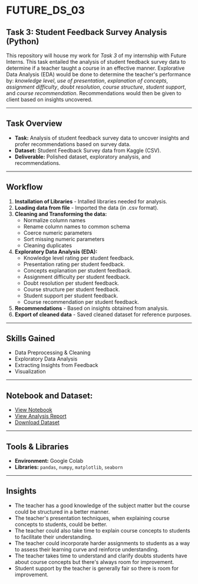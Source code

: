 # FUTURE_DS_03
## Task 3: Student Feedback Survey Analysis (Python)

This repository will house my work for *Task 3* of my internship with Future Interns.
This task entailed the analysis of student feedback survey data to determine if a teacher taught a course in an effective manner. Explorative Data Analysis (EDA) would be done to determine the teacher's performance by: *knowledge level*, *use of presentation*, *explanation of concepts*, *assignment difficulty*, *doubt resolution*, *course structure*, *student support*, and *course recommendation*. Recommendations would then be given to client based on insights uncovered. 

---

## Task Overview
- **Task:** Analysis of student feedback survey data to uncover insights and profer recommendations based on survey data.
- **Dataset:** Student Feedback Survey data from Kaggle (CSV).
- **Deliverable:** Polished dataset, exploratory analysis, and recommendations.

---

## Workflow
1. **Installation of Libraries** - Intalled libraries needed for analysis.
2. **Loading data from file** - Imported the data (in .csv format).
3. **Cleaning and Transforming the data:**
   - Normalize column names
   - Rename column names to common schema
   - Coerce numeric parameters
   - Sort missing numeric parameters
   - Cleaning duplicates
4. **Exploratory Data Analysis (EDA):**
   - Knowledge level rating per student feedback.
   - Presentation rating per student feedback.
   - Concepts explanation per student feedback.
   - Assignment difficulty per student feedback.
   - Doubt resolution per student feedback.
   - Course structure per student feedback.
   - Student support per student feedback.
   - Course recommendation per student feedback.
5. **Recommendations** - Based on insights obtained from analysis.
6. **Export of cleaned data** - Saved cleaned dataset for reference purposes.

---

## Skills Gained
- Data Preprocessing & Cleaning
- Exploratory Data Analysis
- Extracting Insights from Feedback
- Visualization

---

## Notebook and Dataset:
  - [View Notebook](https://github.com/OsazeleMomoh/FUTURE_DS_03/blob/main/Student_Feedback_Survey_Analysis.ipynb)
  - [View Analysis Report](https://github.com/OsazeleMomoh/FUTURE_DS_03/blob/main/Student_Feedback_Survey_Analysis.pdf)
  - [Download Dataset](https://github.com/OsazeleMomoh/FUTURE_DS_03/blob/main/student_feedback.csv)

---

  ## Tools & Libraries
  - **Environment:** Google Colab
  - **Libraries:** `pandas`, `numpy`, `matplotlib`, `seaborn`

 ---

 ## Insights
 - The teacher has a good knowledge of the subject matter but the course could be structured in a better manner.
 - The teacher's presentation techniques, when explaining course concepts to students, could be better.
 - The teacher could also take time to explain course concepts to students to facilitate their understanding.
 - The teacher could incorporate harder assignments to students as a way to assess their learning curve and reinforce understanding.
 - The teacher takes time to understand and clarify doubts students have about course concepts but there's always room for improvement.
 - Student support by the teacher is generally fair so there is room for improvement.

